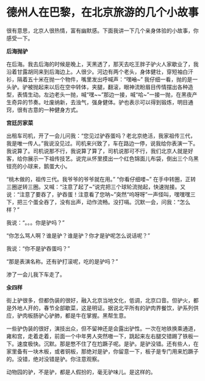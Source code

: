 # 德州人在巴黎，在北京旅游的几个小故事

很有意思，北京人很热情，富有幽默感。下面我讲一下几个亲身体验的小故事，你感受一下。  
  
  
**后海抛驴**   
  
在后海。我去后海的时候是晚上，天黑透了，那天去吃王胖子驴火人家歇业了，我沿着甘露胡同来到后海边上。人很少。河边有两个老头，身体健壮，穿短袖白汗衫，隔着五十米在抛一个物件，嘴里发出呼喊声：“嘿~~哈~~~” 我仔细一看，抛的是一头驴。驴被抛起来以后在空中转体，夹腿，翻滚，眼神流盼眉目传情摆出各种造型，表情生动。左边老头一抛，喊“嘿~~”那边一接，喊“哈~”一接一抛，在黑夜产生奇异的节奏。吐废纳新，去浊气，强身健体。驴也表示可以得到锻炼，明目通窍，很有古意的一种健身方式。   
  
  
  
  
**宫廷厉家菜**  
  
出租车司机，开了一会儿问我：“您见过驴吞蛋吗？老北京绝活，我家祖传三代，我是唯一传人。”我说没见过。司机来兴致了，车在路边一停，说我给你表演一下。我说算了。司机说那不行，我说算了算了，司机说那可不行，我们北京人就是好客，给你展示一下祖传技艺。说完从怀里摸出一个红色锦面儿布袋，倒出三个乌黑锃亮的小球来，鹅蛋大小。  
  
“桃木做的，祖传三代。我爷爷的爷爷就在用。” “你看仔细喽~” 在手中转圈，正转三圈逆转三圈。又喊：“注意了起了~”说完把三个球轮流抛起，快速抛接。又说：“注意了要吞了，驴吞蛋！注意看了您呐~”突然“呜呀呀”一声怪叫，嘿嘿嘿三下，把三个蛋全吞了，没有出声，动作流畅。没打嗝。沉默一会，问我：“怎么样？”  
  
我说：“。。。你是驴吗？”  
  
“你怎么骂人啊？谁是驴？谁是驴？你才是驴呢怎么说话呢？”  
  
我说：“你不是驴吞蛋吗？”  
  
“那是表演名称。还有驴打滚呢，吃的是驴吗？”  
  
渗了一会儿我下车走了。  
  
  
  
  
  
**汆四样**  
  
街上驴很多，但都伪装的很好，融入北京当地文化，低调，北京口音。但驴火，都是外地人开的，春节全部歇菜，这是明证。据说北平所有的驴肉界餐饮，驴系列供应，驴肉板肠驴心驴肺，都是牛在掌握。黑帮生意。  
  
一些驴伪装的很好，演技出众，但不留神还是会露出驴性。一次在地铁换乘通道，雍和宫，走着走着，前面一个中年男人突然嗷一下，跳起来左右腿交错踢了铁板一下。速度极快。沉默。那是憋不住了在尥蹶子呢。是驴。是驴没错。还有些人，在家里备有一块木板，或者铜板，那绝对是驴，你留意一下，板子是专门用来尥蹶子的。没错，绝对没错是驴。你注意观察。  
  
动物园的驴，不是驴，都是人假扮的，毫无驴味儿。是这样的。


